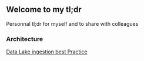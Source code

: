 ## Welcome to my tl;dr

Personnal tl;dr for myself and to share with colleagues

### Architecture 

[Data Lake ingestion best Practice](./data_lake_ingestion_best_practices.md)
